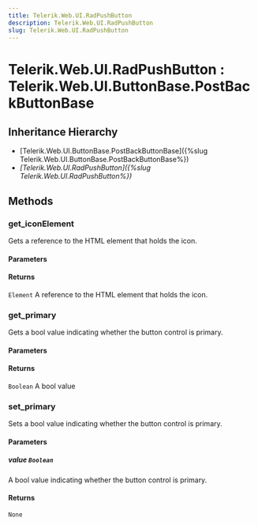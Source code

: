 ```yaml
---
title: Telerik.Web.UI.RadPushButton
description: Telerik.Web.UI.RadPushButton
slug: Telerik.Web.UI.RadPushButton
---
```


# Telerik.Web.UI.RadPushButton : Telerik.Web.UI.ButtonBase.PostBackButtonBase

## Inheritance Hierarchy

* [Telerik.Web.UI.ButtonBase.PostBackButtonBase]({%slug Telerik.Web.UI.ButtonBase.PostBackButtonBase%})
* *[Telerik.Web.UI.RadPushButton]({%slug Telerik.Web.UI.RadPushButton%})*


## Methods

### get_iconElement

Gets a reference to the HTML element that holds the icon.

#### Parameters

#### Returns

`Element` A reference to the HTML element that holds the icon.

### get_primary

Gets a bool value indicating whether the button control is primary.

#### Parameters

#### Returns

`Boolean` A bool value

### set_primary

Sets a bool value indicating whether the button control is primary.

#### Parameters

##### value `Boolean`

A bool value indicating whether the button control is primary.

#### Returns

`None` 

